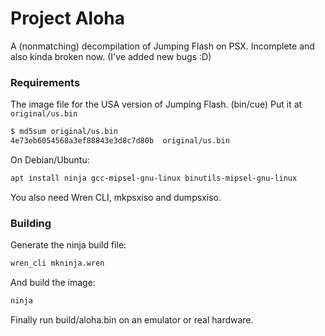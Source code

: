 # Project Aloha
A (nonmatching) decompilation of Jumping Flash on PSX.
Incomplete and also kinda broken now. (I've added new bugs :D)

### Requirements
The image file for the USA version of Jumping Flash. (bin/cue)
Put it at `original/us.bin`

```sh
$ md5sum original/us.bin 
4e73eb6054568a3ef88843e3d8c7d80b  original/us.bin
```

On Debian/Ubuntu:

```sh
apt install ninja gcc-mipsel-gnu-linux binutils-mipsel-gnu-linux
```

You also need Wren CLI, mkpsxiso and dumpsxiso.

### Building
Generate the ninja build file:

```sh
wren_cli mkninja.wren
```

And build the image:

```sh
ninja
```

Finally run build/aloha.bin on an emulator or real hardware.
